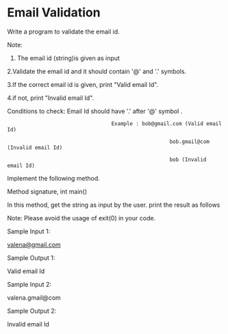 # Email Validation

Write a program to validate the email id.

Note:

1. The email id (string)is given as input

2.Validate the email id and it should contain '@' and '.' symbols. 

3.If the correct email id is given, print "Valid email Id".

4.if not, print "Invalid email Id".

Conditions to check: Email Id should have '.' after '@' symbol .

                                      Example : bob@gmail.com (Valid email Id)

                                                         bob.gmail@com (Invalid email Id)

                                                         bob (Invalid email Id)

Implement the following method.

Method signature, int main()

In this method, get the string as input by the user. print the result as follows

Note: Please avoid the usage of exit(0) in your code.  

Sample Input 1:

valena@gmail.com

Sample Output 1:

Valid email Id



Sample Input 2:

valena.gmail@com

Sample Output 2:

Invalid email Id
